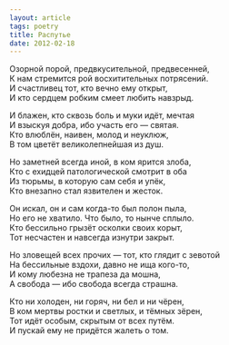 ```yaml
---
layout: article
tags: poetry
title: Распутье
date: 2012-02-18
---
```


Озорной порой, предвкусительной, предвесенней,<br>
К нам стремится рой восхитительных потрясений.<br>
И счастливец тот, кто вечно ему открыт,<br>
И кто сердцем робким смеет любить навзрыд.<br>

И блажен, кто сквозь боль и муки идёт, мечтая<br>
И взыскуя добра, ибо участь его — святая.<br>
Кто влюблён, наивен, молод и неуклюж,<br>
В том цветёт великолепнейшая из душ.<br>

Но заметней всегда иной, в ком ярится злоба,<br>
Кто с ехидцей патологической смотрит в оба<br>
Из тюрьмы, в которую сам себя и упёк,<br>
Кто внезапно стал язвителен и жесток.<br>

Он искал, он и сам когда-то был полон пыла,<br>
Но его не хватило. Что было, то нынче сплыло.<br>
Кто бессильно грызёт осколки своих корыт,<br>
Тот несчастен и навсегда изнутри закрыт.<br>

Но зловещей всех прочих — тот, кто глядит с зевотой<br>
На бессильные вздохи, давно не ища кого-то,<br>
И кому любезна не трапеза да мошна,<br>
А свобода — ибо свобода всегда страшна.<br>

Кто ни холоден, ни горяч, ни бел и ни чёрен,<br>
В ком мертвы ростки и светлых, и тёмных зёрен,<br>
Тот идёт особым, скрытым от всех путём.<br>
И пускай ему не придётся жалеть о том.
